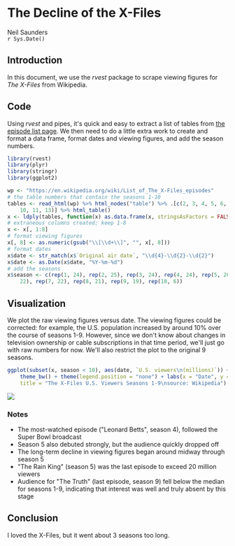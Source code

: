 # The Decline of the X-Files
Neil Saunders  
`r Sys.Date()`  



## Introduction
In this document, we use the _rvest_ package to scrape viewing figures for _The X-Files_ from Wikipedia.

## Code
Using _rvest_ and pipes, it's quick and easy to extract a list of tables from [the episode list page]("https://en.wikipedia.org/wiki/List_of_The_X-Files_episodes"). We then need to do a little extra work to create and format a data frame, format dates and viewing figures, and add the season numbers.


```r
library(rvest)
library(plyr)
library(stringr)
library(ggplot2)

wp <- "https://en.wikipedia.org/wiki/List_of_The_X-Files_episodes"
# the table numbers that contain the seasons 1-10
tables <- read_html(wp) %>% html_nodes("table") %>% .[c(2, 3, 4, 5, 6, 8, 9, 
    10, 11, 13)] %>% html_table()
x <- ldply(tables, function(x) as.data.frame(x, stringsAsFactors = FALSE))
# extraneous columns created; keep 1-8
x <- x[, 1:8]
# format viewing figures
x[, 8] <- as.numeric(gsub("\\[\\d+\\]", "", x[, 8]))
# format dates
x$date <- str_match(x$`Original air date`, "\\d{4}-\\d{2}-\\d{2}")
x$date <- as.Date(x$date, "%Y-%m-%d")
# add the seasons
x$season <- c(rep(1, 24), rep(2, 25), rep(3, 24), rep(4, 24), rep(5, 20), rep(6, 
    22), rep(7, 22), rep(8, 21), rep(9, 19), rep(10, 6))
```

## Visualization
We plot the raw viewing figures versus date. The viewing figures could be corrected: for example, the U.S. population increased by around 10% over the course of seasons 1-9. However, since we don't know about changes in television ownership or cable subscriptions in that time period, we'll just go with raw numbers for now. We'll also restrict the plot to the original 9 seasons.


```r
ggplot(subset(x, season < 10), aes(date, `U.S. viewers\n(millions)`)) + geom_point(aes(color = factor(season))) + 
    theme_bw() + theme(legend.position = "none") + labs(x = "Date", y = "US Viewers (millions)", 
    title = "The X-Files U.S. Viewers Seasons 1-9\nsource: Wikipedia")
```

![](xfiles_files/figure-html/chart1-1.png)<!-- -->

### Notes
- The most-watched episode ("Leonard Betts", season 4), followed the Super Bowl broadcast
- Season 5 also debuted strongly, but the audience quickly dropped off
- The long-term decline in viewing figures began around midway through season 5
- "The Rain King" (season 5) was the last episode to exceed 20 million viewers
- Audience for "The Truth" (last episode, season 9) fell below the median for seasons 1-9, indicating that interest was well and truly absent by this stage

## Conclusion
I loved the X-Files, but it went about 3 seasons too long.
